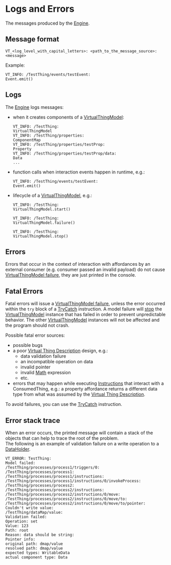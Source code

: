 # Logs and Errors
The messages produced by the [Engine].

## Message format
```
VT_<log_level_with_capital_letters>: <path_to_the_message_source>:
<message>
```
Example:
```
VT_INFO: /TestThing/events/testEvent:
Event.emit()
```

## Logs
The [Engine] logs messages:
- when it creates components of a [VirtualThingModel]:
    ```
    VT_INFO: /TestThing:
    VirtualThingModel
    VT_INFO: /TestThing/properties:
    ComponentMap
    VT_INFO: /TestThing/properties/testProp:
    Property
    VT_INFO: /TestThing/properties/testProp/data:
    Data
    ...
    ```
- function calls when interaction events happen in runtime, e.g.:
    ```
    VT_INFO: /TestThing/events/testEvent:
    Event.emit()
    ```
- lifecycle of a [VirtualThingModel], e.g.:
    ```
    VT_INFO: /TestThing:
    VirtualThingModel.start()
    ```
    ```
    VT_INFO: /TestThing:
    VirtualThingModel.failure()
    ```
    ```
    VT_INFO: /TestThing:
    VirtualThingModel.stop()
    ```


## Errors
Errors that occur in the context of interaction with affordances by an external consumer (e.g. consumer passed an invalid payload) do not cause [VirtualThingModel failure][failure], they are just printed in the console.

## Fatal Errors
Fatal errors will issue a [VirtualThingModel failure][failure], unless the error occurred within the `try` block of a [TryCatch] instruction. A model failure will [stop] the [VirtualThingModel] instance that has failed in order to prevent unpredictable behavior. The other [VirtualThingModel] instances will not be affected and the program should not crash.

Possible fatal error sources:
- possible bugs 
- a poor [Virtual Thing Description][vtd] design, e.g.:
    - data validation failure
    - an incompatible operation on data
    - invalid pointer
    - invalid [Math] expression
    - etc.
- errors that may happen while executing [Instructions][Instruction] that interact with a ConsumedThing, e.g.: a property affordance returns a different data type from what was assumed by the [Virtual Thing Description][vtd].

To avoid failures, you can use the [TryCatch] instruction.

## Error stack trace
When an error occurs, the printed message will contain a stack of the objects that can help to trace the root of the problem.  
The following is an example of validation failure on a write operation to a [DataHolder].
```
VT_ERROR: TestThing:
Model failed:
/TestThing/processes/process1/triggers/0:
/TestThing/processes/process1:
/TestThing/processes/process1/instructions:
/TestThing/processes/process1/instructions/0/invokeProcess:
/TestThing/processes/process2:
/TestThing/processes/process2/instructions:
/TestThing/processes/process2/instructions/0/move:
/TestThing/processes/process2/instructions/0/move/to:
/TestThing/processes/process2/instructions/0/move/to/pointer:
Couldn't write value:
/TestThing/dataMap/value:
Validation failed: 
Operation: set
Value: 123
Path: root
Reason: data should be string:
Pointer info:
original path: dmap/value
resolved path: dmap/value
expected types: WritableData 
actual component type: Data
```



[vtd]: Definitions.md#virtual-thing-description
[Engine]: Definitions.md#Virtual-Thing-Engine-and-Engine
[failure]: main_components/VirtualThingModel.md#failure
[stop]: main_components/VirtualThingModel.md#stop
[start]: main_components/VirtualThingModel.md#start
[VirtualThingModel]: main_components/VirtualThingModel.md
[DataHolder]: main_components/DataHolder.md
[TryCatch]: instructions/TryCatch.md
[Instruction]: instructions/Instruction.md
[Math]: helper_components/Math.md